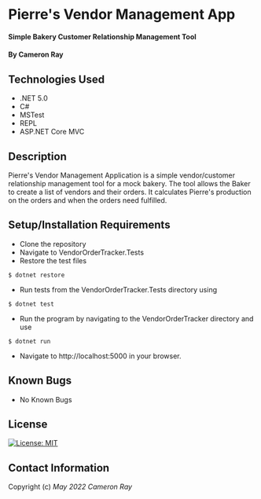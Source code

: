 # Pierre's Vendor Management App

#### Simple Bakery Customer Relationship Management Tool
#### By Cameron Ray

## Technologies Used

* .NET 5.0
* C#
* MSTest
* REPL
* ASP.NET Core MVC

## Description

Pierre's Vendor Management Application is a simple vendor/customer relationship management tool for a mock bakery. The tool allows the Baker to create a list of vendors and their orders. It calculates Pierre's production on the orders and when the orders need fulfilled.

## Setup/Installation Requirements

* Clone the repository
* Navigate to VendorOrderTracker.Tests
* Restore the test files
```
$ dotnet restore
```
* Run tests from the VendorOrderTracker.Tests directory using
```
$ dotnet test
```
* Run the program by navigating to the VendorOrderTracker directory and use
```
$ dotnet run
```
* Navigate to http://localhost:5000 in your browser.

## Known Bugs

* No Known Bugs

## License
[![License: MIT](https://img.shields.io/badge/License-MIT-yellow.svg)](https://opensource.org/licenses/MIT)

## Contact Information

Copyright (c) _May 2022_ _Cameron Ray_